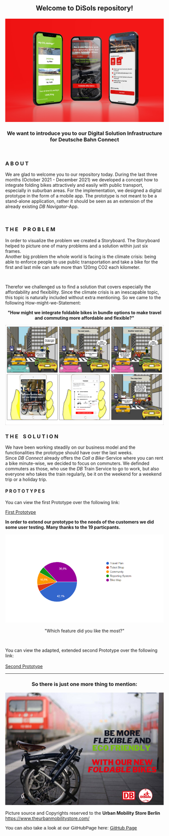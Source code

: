 <h2> <p align="center">Welcome to DiSoIs repository! </p> </h2>

![](https://raw.githubusercontent.com/gxc-challenge-winter21/gxc-team-1/main/Resources/Prototyping/AppPresentation.jpg?token=AO4J6NCY5WYSTNX7H4UZKQLBYNF3G)

<h3>
<p align="center">
We want to introduce you to our Digital Solution Infrastructure for Deutsche Bahn Connect
  <br/>
  </p>
</h3>
<br/>

<h3> A B O U T </h3>
<p>
  We are glad to welcome you to our repository today. During the last three months (October 2021 - December 2021) we developed a concept how to integrate folding bikes attractively and easily with public transport, especially in suburban areas. For the implementation, we designed a digital prototype in the form of a mobile 
  app. The prototype is not meant to be a stand-alone application, rather it should be seen as an extension of the already existing <i>DB Navigator</i>-App. 
</p>
<br>

<h3> T H E &nbsp;&nbsp; P R O B L E M </h3>
<p>
In order to visualize the problem we created a Storyboard. The Storyboard helped to picture one of many problems and a solution within just six frames. <br/> 
Another big problem the whole world is facing is the climate crisis: being able to enforce people to use public transportation and take a bike for the first and last mile can safe more than 120mg CO2 each kilometer.  
</p>
<br/>

Therefor we challenged us to find a solution that covers especially the affordability and flexibility. Since the climate crisis is an inescapable topic, this topic is naturally included without extra mentioning. So we came to the following How-might-we-Statement:

<p align="center">
<b>"How might we integrate foldable bikes in bundle options to make travel and commuting more affordable and flexible?"</b>
</p>


![](https://raw.githubusercontent.com/gxc-challenge-winter21/gxc-team-1/bf0e3b8105d0e5418033182fc410a0ec5fc67b5a/Resources/Storyboard/StoryBoardDiSoIs.jpeg?token=AO4J6NDIX7ZGOD5A3EOQ3QLBYMSCG)

<h3> T H E &nbsp;&nbsp; S O L U T I O N </h3>
<p>
We have been working steadily on our business model and the functionalities the prototype should have over the last weeks. <br>
Since <i>DB Connect</i> already offers the <i>Call a Bike</i>-Service where you can rent a bike minute-wise, we decided to focus on commuters. We definded commuters as those, who use the <i>DB</i> Train Service to go to work, but also everyone who takes the train regularly, be it on the weekend for a weekend trip or a holiday trip. <br>
</p>

<H4> P R O T O T Y P E S </H4>

You can view the first Prototype over the following link:

[First Prototype](https://github.com/gxc-challenge-winter21/gxc-team-1/wiki/Sprint-1---Prototyping)

<b> In order to extend our prototype to the needs of the customers we did some user testing. Many thanks to the 19 particpants. </b> <br>


![](https://raw.githubusercontent.com/gxc-challenge-winter21/gxc-team-1/main/Resources/User%20Testing/survey_5.2.png?token=AO4J6ND5JOIYQ35TBSKR7K3BYNLOE)


<p align="center">
"Which feature did you like the most?"
</p>

<br>

You can view the adapted, extended second Prototype over the following link:
<br>
<br>
[Second Prototype](https://github.com/gxc-challenge-winter21/gxc-team-1/wiki/Sprint-2-Prototyping)

---

<h3> <p align="center"> So there is just one more thing to mention: </p> </h3>

![](https://raw.githubusercontent.com/gxc-challenge-winter21/gxc-team-1/main/Resources/Pitch/Elevator%20Pitch%20Picture.png?token=AO4J6NCVHF5RODQHH77AZPTBYMSEA)

Picture source and Copyrights reserved to the <b>Urban Mobility Store Berlin</b> https://www.theurbanmobilitystore.com/

<p style='margin-top:0cm;margin-right:0cm;margin-bottom:8.0pt;margin-left:0cm;line-height:107%;font-size:15px;font-family:"Calibri",sans-serif;'>You can also take a look at our GitHubPage here: <a href="https://gxc-challenge-winter21.github.io/gxc-team-1/">GitHub Page</a></p>
